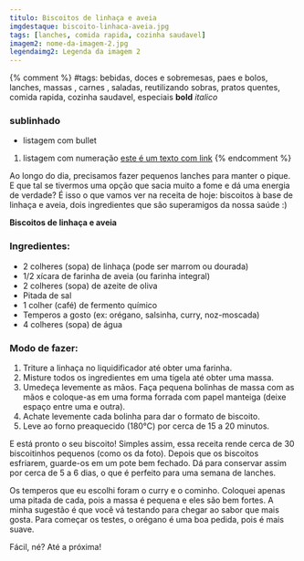 ```yaml
---
titulo: Biscoitos de linhaça e aveia
imgdestaque: biscoito-linhaca-aveia.jpg
tags: [lanches, comida rapida, cozinha saudavel]
imagem2: nome-da-imagem-2.jpg
legendaimg2: Legenda da imagem 2
---
```

{% comment %}
#tags: bebidas, doces e sobremesas, paes e bolos, lanches, massas , carnes , saladas, reutilizando sobras, pratos quentes, comida rapida, cozinha saudavel, especiais
**bold**
*italico*
### sublinhado
* listagem com bullet
1. listagem com numeração
[este é um texto com link](https://www.enderecodolink.com)
{% endcomment %}

Ao longo do dia, precisamos fazer pequenos lanches para manter o pique. E que tal se tivermos uma opção que sacia muito a fome e dá uma energia de verdade? É isso o que vamos ver na receita de hoje: biscoitos à base de linhaça e aveia, dois ingredientes que são superamigos da nossa saúde :)

**Biscoitos de linhaça e aveia**

### Ingredientes: 

* 2 colheres (sopa) de linhaça (pode ser marrom ou dourada)
* 1/2 xícara de farinha de aveia (ou farinha integral)
* 2 colheres (sopa) de azeite de oliva
* Pitada de sal
* 1 colher (café) de fermento químico
* Temperos a gosto (ex: orégano, salsinha, curry, noz-moscada)
* 4 colheres (sopa) de água

### Modo de fazer: 

1. Triture a linhaça no liquidificador até obter uma farinha.
2. Misture todos os ingredientes em uma tigela até obter uma massa. 
3. Umedeça levemente as mãos. Faça pequena bolinhas de massa com as mãos e coloque-as em uma forma forrada com papel manteiga (deixe espaço entre uma e outra). 
4. Achate levemente cada bolinha para dar o formato de biscoito.
5. Leve ao forno preaquecido (180°C) por cerca de 15 a 20 minutos. 

E está pronto o seu biscoito! Simples assim, essa receita rende cerca de 30 biscoitinhos pequenos (como os da foto). 
Depois que os biscoitos esfriarem, guarde-os em um pote bem fechado. Dá para conservar assim por cerca de 5 a 6 dias, o que é perfeito para uma semana de lanches. 

Os temperos que eu escolhi foram o curry e o cominho. Coloquei apenas uma pitada de cada, pois a massa é pequena e eles são bem fortes. A minha sugestão é que você vá testando para chegar ao sabor que mais gosta. Para começar os testes, o orégano é uma boa pedida, pois é mais suave. 

Fácil, né?
Até a próxima!